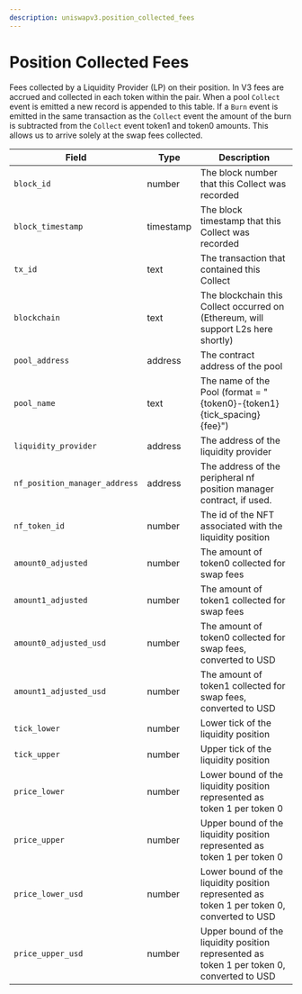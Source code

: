 ```yaml
---
description: uniswapv3.position_collected_fees
---
```


# Position Collected Fees

Fees collected by a Liquidity Provider (LP) on their position. In V3 fees are accrued and collected in each token within the pair. When a pool `Collect` event is emitted a new record is appended to this table. If a `Burn` event is emitted in the same transaction as the `Collect` event the amount of the burn is subtracted from the `Collect` event token1 and token0 amounts. This allows us to arrive solely at the swap fees collected.

| Field                         | Type      | Description                                                                                |
| ----------------------------- | --------- | ------------------------------------------------------------------------------------------ |
| `block_id`                    | number    | The block number that this Collect was recorded                                            |
| `block_timestamp`             | timestamp | The block timestamp that this Collect was recorded                                         |
| `tx_id`                       | text      | The transaction that contained this Collect                                                |
| `blockchain`                  | text      | The blockchain this Collect occurred on (Ethereum, will support L2s here shortly)          |
| `pool_address`                | address   | The contract address of the pool                                                           |
| `pool_name`                   | text      | The name of the Pool (format = "{token0}-{token1} {tick\_spacing} {fee}")                  |
| `liquidity_provider`          | address   | The address of the liquidity provider                                                      |
| `nf_position_manager_address` | address   | The address of the peripheral nf position manager contract, if used.                       |
| `nf_token_id`                 | number    | The id of the NFT associated with the liquidity position                                   |
| `amount0_adjusted`            | number    | The amount of token0 collected for swap fees                                               |
| `amount1_adjusted`            | number    | The amount of token1 collected for swap fees                                               |
| `amount0_adjusted_usd`        | number    | The amount of token0 collected for swap fees, converted to USD                             |
| `amount1_adjusted_usd`        | number    | The amount of token1 collected for swap fees, converted to USD                             |
| `tick_lower`                  | number    | Lower tick of the liquidity position                                                       |
| `tick_upper`                  | number    | Upper tick of the liquidity position                                                       |
| `price_lower`                 | number    | Lower bound of the liquidity position represented as token 1 per token 0                   |
| `price_upper`                 | number    | Upper bound of the liquidity position represented as token 1 per token 0                   |
| `price_lower_usd`             | number    | Lower bound of the liquidity position represented as token 1 per token 0, converted to USD |
| `price_upper_usd`             | number    | Upper bound of the liquidity position represented as token 1 per token 0, converted to USD |








